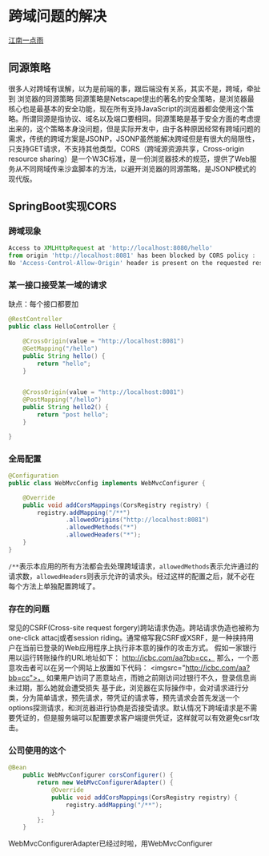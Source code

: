 # 跨域问题的解决
[江南一点雨](https://mp.weixin.qq.com/s/ASEJwiswLu1UCRE-e2twYQ)

## 同源策略

很多人对跨域有误解，以为是前端的事，跟后端没有关系，其实不是，跨域，牵扯到 浏览器的同源策略
同源策略是Netscape提出的著名的安全策略，是浏览器最核心也是最基本的安全功能，现在所有支持JavaScript的浏览器都会使用这个策略。所谓同源是指协议、域名以及端口要相同。同源策略是基于安全方面的考虑提出来的，这个策略本身没问题，但是实际开发中，由于各种原因经常有跨域问题的需求，传统的跨域方案是JSONP，JSONP虽然能解决跨域但是有很大的局限性，只支持GET请求，不支持其他类型。CORS（跨域源资源共享，Cross-origin resource sharing）是一个W3C标准，是一份浏览器技术的规范，提供了Web服务从不同网域传来沙盒脚本的方法，以避开浏览器的同源策略，是JSONP模式的现代版。
## SpringBoot实现CORS
### 跨域现象
```javascript
Access to XMLHttpRequest at 'http://localhost:8080/hello'
from origin 'http://localhost:8081' has been blocked by CORS policy :
No 'Access-Control-Allow-Origin' header is present on the requested resource.
```
### 某一接口接受某一域的请求
缺点：每个接口都要加
```java
@RestController
public class HelloController {

    @CrossOrigin(value = "http://localhost:8081")
    @GetMapping("/hello")
    public String hello() {
        return "hello";
    }


    @CrossOrigin(value = "http://localhost:8081")
    @PostMapping("/hello")
    public String hello2() {
        return "post hello";
    }

}
```
### 全局配置
```java
@Configuration
public class WebMvcConfig implements WebMvcConfigurer {

    @Override
    public void addCorsMappings(CorsRegistry registry) {
        registry.addMapping("/**")
                .allowedOrigins("http://localhost:8081")
                .allowedMethods("*")
                .allowedHeaders("*");
    }
}
```
`/**`表示本应用的所有方法都会去处理跨域请求，`allowedMethods`表示允许通过的请求数，`allowedHeaders`则表示允许的请求头。经过这样的配置之后，就不必在每个方法上单独配置跨域了。
### 存在的问题
常见的CSRF(Cross-site request forgery)跨站请求伪造。跨站请求伪造也被称为one-click attacj或者session riding。通常缩写我CSRF或XSRF，是一种挟持用户在当前已登录的Web应用程序上执行非本意的操作的攻击方式。
假如一家银行用以运行转账操作的URL地址如下： http://icbc.com/aa?bb=cc，
那么，一个恶意攻击者可以在另一个网站上放置如下代码： <imgsrc="http://icbc.com/aa?bb=cc">，
如果用户访问了恶意站点，而她之前刚访问过银行不久，登录信息尚未过期，那么她就会遭受损失
基于此，浏览器在实际操作中，会对请求进行分类，分为简单请求，预先请求，带凭证的请求等，预先请求会首先发送一个options探测请求，和浏览器进行协商是否接受请求。默认情况下跨域请求是不需要凭证的，但是服务端可以配置要求客户端提供凭证，这样就可以有效避免csrf攻击。

### 公司使用的这个
```java
@Bean
    public WebMvcConfigurer corsConfigurer() {
        return new WebMvcConfigurerAdapter() {
            @Override
            public void addCorsMappings(CorsRegistry registry) {
                registry.addMapping("/**");
            }
        };
    }
```
WebMvcConfigurerAdapter已经过时啦，用WebMvcConfigurer